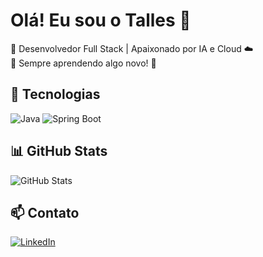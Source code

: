 # Olá! Eu sou o Talles 👋
🔹 Desenvolvedor Full Stack | Apaixonado por IA e Cloud ☁️  
🔹 Sempre aprendendo algo novo! 🚀  

## 📌 Tecnologias
![Java](https://img.shields.io/badge/Java-ED8B00?style=for-the-badge&logo=java&logoColor=white)
![Spring Boot](https://img.shields.io/badge/Spring_Boot-6DB33F?style=for-the-badge&logo=spring-boot&logoColor=white)

## 📊 GitHub Stats
![GitHub Stats](https://github-readme-stats.vercel.app/api?username=joaodev&show_icons=true&theme=dark)

## 📫 Contato
[![LinkedIn](https://img.shields.io/badge/LinkedIn-000?style=for-the-badge&logo=linkedin&logoColor=0E76A8)](https://www.linkedin.com/in/seu-linkedin)
